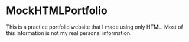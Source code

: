 # MockHTMLPortfolio
This is a practice portfolio website that I made using only HTML. Most of this information is not my real personal information.
